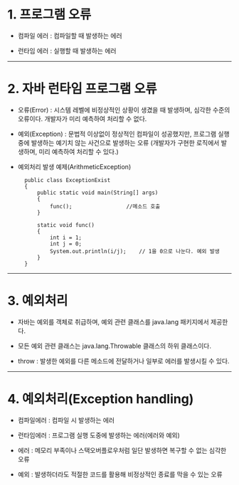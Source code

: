 # 1. 프로그램 오류

  * 컴파일 에러 : 컴파일할 때 발생하는 에러
   
  * 런타임 에러 : 실행할 때 발생하는 에러

------

# 2. 자바 런타임 프로그램 오류

  * 오류(Error) : 시스템 레벨에 비정상적인 상황이 생겼을 때 발생하며, 심각한 수준의 오류이다. 개발자가 미리 예측하여 처리할 수 없다.
   
  * 예외(Exception) : 문법적 이상없이 정상적인 컴파일이 성공했지만, 프로그램 실행 중에 발생하는 예기치 않는 사건으로 발생하는 오류
  (개발자가 구현한 로직에서 발생하며, 미리 예측하여 처리할 수 있다.)
   
  * 예외처리 발생 예제(ArithmeticException)
  
          public class ExceptionExist
          {
              public static void main(String[] args) 
              {
                  func();                 //메소드 호출
              }

              static void func() 
              {
                  int i = 1;
                  int j = 0;
                  System.out.println(i/j);    // 1을 0으로 나눈다. 예외 발생
              }
          }

------
  
# 3. 예외처리
 
  * 자바는 예외를 객체로 취급하며, 예외 관련 클래스를 java.lang 패키지에서 제공한다.
  
  * 모든 예외 관련 클래스는 java.lang.Throwable 클래스의 하위 클래스이다.

  * throw : 발생한 예외를 다른 메소드에 전달하거나 일부로 에러를 발생시킬 수 있다.
  
  

------

# 4. 예외처리(Exception handling)

  * 컴파일에러 : 컴파일 시 발생하는 에러
  
  * 런타임에러 : 프로그램 실행 도중에 발생하는 에러(에러와 예외)
    
  * 에러 : 메모리 부족이나 스택오버플로우처럼 일단 발생하면 복구할 수 없는 심각한 오류
  
  * 예외 : 발생하더라도 적절한 코드를 활용해 비정상적인 종료를 막을 수 있는 오류
